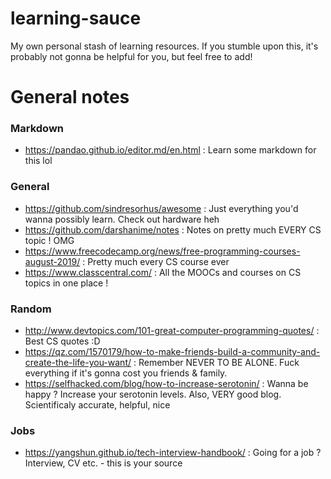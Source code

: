 # learning-sauce
My own personal stash of learning resources. If you stumble upon this, it's probably not gonna be helpful for you, but feel free to add!

# General notes

### Markdown
- https://pandao.github.io/editor.md/en.html : Learn some markdown for this lol

### General
- https://github.com/sindresorhus/awesome : Just everything you'd wanna possibly learn. Check out hardware heh
- https://github.com/darshanime/notes : Notes on pretty much EVERY CS topic ! OMG
- https://www.freecodecamp.org/news/free-programming-courses-august-2019/ : Pretty much every CS course ever
- https://www.classcentral.com/ : All the MOOCs and courses on CS topics in one place !

### Random
- http://www.devtopics.com/101-great-computer-programming-quotes/ : Best CS quotes :D
- https://qz.com/1570179/how-to-make-friends-build-a-community-and-create-the-life-you-want/ : Remember NEVER TO BE ALONE. Fuck everything if it's gonna cost you friends & family.
- https://selfhacked.com/blog/how-to-increase-serotonin/ : Wanna be happy ? Increase your serotonin levels. Also, VERY good blog. Scientificaly accurate, helpful, nice

### Jobs
- https://yangshun.github.io/tech-interview-handbook/ : Going for a job ? Interview, CV etc. - this is your source